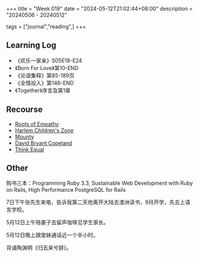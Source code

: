 +++
title = "Week 019"
date = "2024-05-12T21:02:44+08:00"
description = "20240506 - 20240512"

tags = ["journal","reading",]
+++

## Learning Log

* 《欢乐一家亲》S05E18-E24
* 《Born For Love》第10-END
* 《论语集释》第85-189页
* 《全情投入》第146-END
* 《Together》序言及第1章

## Recourse

* [Roots of Empathy](https://rootsofempathy.org)
* [Harlem Children's Zone](https://hcz.org)
* [Mounty](https://mounty.app)
* [David Bryant Copeland](https://naildrivin5.com)
* [Think Equal](https://thinkequal.org)

## Other

购书三本：Programming Ruby 3.3, Sustainable Web Development with Ruby on Rails, High Performance PostgreSQL for Rails

7日下午张先生来电，告诉我第二天他离开大陆去澳洲读书，9月开学，先去上语言学校。

5月12日上午陪妻子去留声咖啡见学生家长。

5月12日晚上跟堂妹通话近一个半小时。

背诵陶渊明《归去来兮辞》。
